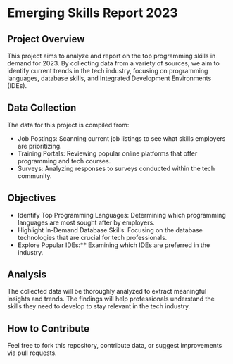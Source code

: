 # Emerging Skills Report 2023

## Project Overview
This project aims to analyze and report on the top programming skills in demand for 2023. By collecting data from a variety of sources, we aim to identify current trends in the tech industry, focusing on programming languages, database skills, and Integrated Development Environments (IDEs).

## Data Collection
The data for this project is compiled from:
- Job Postings: Scanning current job listings to see what skills employers are prioritizing.
- Training Portals: Reviewing popular online platforms that offer programming and tech courses.
- Surveys: Analyzing responses to surveys conducted within the tech community.

## Objectives
- Identify Top Programming Languages: Determining which programming languages are most sought after by employers.
- Highlight In-Demand Database Skills: Focusing on the database technologies that are crucial for tech professionals.
- Explore Popular IDEs:** Examining which IDEs are preferred in the industry.

## Analysis
The collected data will be thoroughly analyzed to extract meaningful insights and trends. The findings will help professionals understand the skills they need to develop to stay relevant in the tech industry.

## How to Contribute
Feel free to fork this repository, contribute data, or suggest improvements via pull requests.

